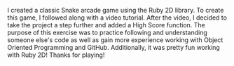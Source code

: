 I created a classic Snake arcade game using the Ruby 2D library. To create this game, I followed along with a video tutorial. After the video, I decided to take the project a step further and added a High Score function. The purpose of this exercise was to practice following and understanding someone else's code as well as gain more experience working with Object Oriented Programming and GitHub. Additionally, it was pretty fun working with Ruby 2D! Thanks for playing!
